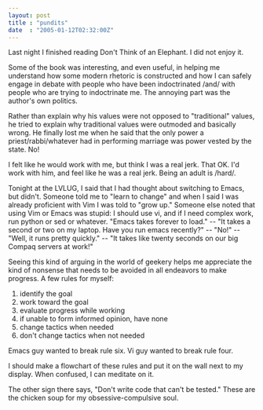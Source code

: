 ```yaml
---
layout: post
title : "pundits"
date  : "2005-01-12T02:32:00Z"
---
```

Last night I finished reading Don't Think of an Elephant.  I did not enjoy it.

Some of the book was interesting, and even useful, in helping me understand how some modern rhetoric is constructed and how I can safely engage in debate with people who have been indoctrinated /and/ with people who are trying to indoctrinate me.  The annoying part was the author's own politics.

Rather than explain why his values were not opposed to "traditional" values, he tried to explain why traditional values were outmoded and basically wrong.  He finally lost me when he said that the only power a priest/rabbi/whatever had in performing marriage was power vested by the state.  No!

I felt like he would work with me, but think I was a real jerk.  That OK.  I'd work with him, and feel like he was a real jerk.  Being an adult is /hard/.

Tonight at the LVLUG, I said that I had thought about switching to Emacs, but didn't.  Someone told me to "learn to change" and when I said I was already proficient with Vim I was told to "grow up."  Someone else noted that using Vim or Emacs was stupid: I should use vi, and if I need complex work, run python or sed or whatever.  "Emacs takes forever to load." -- "It takes a second or two on my laptop.  Have you run emacs recently?" -- "No!" -- "Well, it runs pretty quickly." -- "It takes like twenty seconds on our big Compaq servers at work!"

Seeing this kind of arguing in the world of geekery helps me appreciate the kind of nonsense that needs to be avoided in all endeavors to make progress.  A few rules for myself:
<ol>
<li value="1">identify the goal</li>
<li value="2">work toward the goal</li>
<li value="3">evaluate progress while working</li>
<li value="4">if unable to form informed opinion, have none</li>
<li value="5">change tactics when needed</li>
<li value="6">don't change tactics when not needed</li>
</ol>

Emacs guy wanted to break rule six.  Vi guy wanted to break rule four.

I should make a flowchart of these rules and put it on the wall next to my display.  When confused, I can meditate on it.

The other sign there says, "Don't write code that can't be tested."  These are the chicken soup for my obsessive-compulsive soul.

